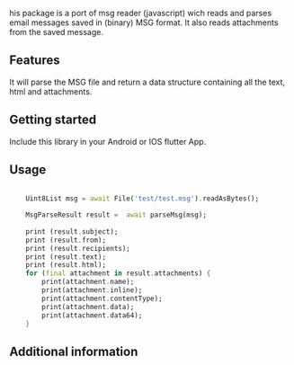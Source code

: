 his package is a port of msg reader (javascript) wich reads and parses email messages saved in (binary) MSG format. It also reads attachments from the saved message.

## Features

It will parse the MSG file and return a data structure containing all the text, html and attachments.

## Getting started

Include this library in your Android or IOS flutter App.

## Usage

```dart
    
    Uint8List msg = await File('test/test.msg').readAsBytes();

    MsgParseResult result =  await parseMsg(msg);
  
    print (result.subject);
    print (result.from);
    print (result.recipients);
    print (result.text);
    print (result.html);
    for (final attachment in result.attachments) {
        print(attachment.name);
        print(attachment.inline);
        print(attachment.contentType);
        print(attachment.data);
        print(attachment.data64);
    }

```

## Additional information

